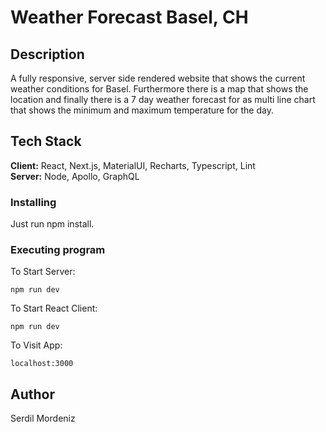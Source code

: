 # Weather Forecast Basel, CH

## Description

A fully responsive, server side rendered website that shows the current weather conditions for Basel. 
Furthermore there is a map that shows the location and finally there is a 7 day weather forecast for
as multi line chart that shows the minimum and maximum temperature for the day.

## Tech Stack

**Client:** React, Next.js, MaterialUI, Recharts, Typescript, Lint <br>
**Server:** Node, Apollo, GraphQL

### Installing

Just run npm install.

### Executing program

To Start Server:

`npm run dev` 

To Start React Client:

`npm run dev` 

To Visit App:

`localhost:3000`  

## Author

Serdil Mordeniz

